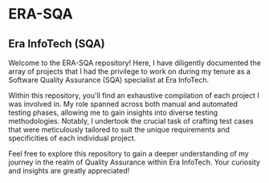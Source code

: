 # ERA-SQA
## Era InfoTech (SQA)

Welcome to the ERA-SQA repository! Here, I have diligently documented the array of projects that I had the privilege to work on during my tenure as a Software Quality Assurance (SQA) specialist at Era InfoTech.

Within this repository, you'll find an exhaustive compilation of each project I was involved in. My role spanned across both manual and automated testing phases, allowing me to gain insights into diverse testing methodologies. Notably, I undertook the crucial task of crafting test cases that were meticulously tailored to suit the unique requirements and specificities of each individual project.

Feel free to explore this repository to gain a deeper understanding of my journey in the realm of Quality Assurance within Era InfoTech. Your curiosity and insights are greatly appreciated!

